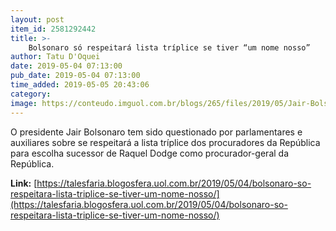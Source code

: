 ```yaml
---
layout: post
item_id: 2581292442
title: >-
    Bolsonaro só respeitará lista tríplice se tiver “um nome nosso”
author: Tatu D'Oquei
date: 2019-05-04 07:13:00
pub_date: 2019-05-04 07:13:00
time_added: 2019-05-05 20:43:06
category: 
image: https://conteudo.imguol.com.br/blogs/265/files/2019/05/Jair-Bolsonaro-e-Raquel-Dodge-Foto-Pedro-Ladeira-Folhapress-615x300.jpg
---
```


O presidente Jair Bolsonaro tem sido questionado por parlamentares e auxiliares sobre se respeitará a lista tríplice dos procuradores da República para escolha sucessor de Raquel Dodge como procurador-geral da República.

**Link:** [https://talesfaria.blogosfera.uol.com.br/2019/05/04/bolsonaro-so-respeitara-lista-triplice-se-tiver-um-nome-nosso/](https://talesfaria.blogosfera.uol.com.br/2019/05/04/bolsonaro-so-respeitara-lista-triplice-se-tiver-um-nome-nosso/)

